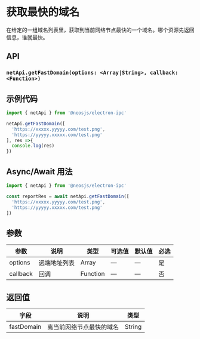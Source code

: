 # 获取最快的域名

在给定的一组域名列表里，获取到当前网络节点最快的一个域名。哪个资源先返回信息，谁就最快。

## API
### `netApi.getFastDomain(options: <Array|String>, callback: <Function>)`
### 

## 示例代码
```js
import { netApi } from '@neosjs/electron-ipc'

netApi.getFastDomain([
  'https://xxxxx.yyyyy.com/test.png',
  'https://yyyyy.xxxxx.com/test.png'
], res =>{
  console.log(res)
})
```

## Async/Await 用法

```js
import { netApi } from '@neosjs/electron-ipc'

const reportRes = await netApi.getFastDomain([
  'https://xxxxx.yyyyy.com/test.png',
  'https://yyyyy.xxxxx.com/test.png'
])
```
## 参数

| 参数 | 说明    | 类型   | 可选值 | 默认值 |必选 |
| ---- | ------- | ------ | ------ | ------ | ------ |
| options | 远端地址列表 | Array | —      | —      | 是      |
| callback | 回调 | Function | —      | —      | 否      |

## 返回值
| 字段 | 说明    | 类型   | 
| ---- | ------- | ------ | 
| fastDomain | 离当前网络节点最快的域名 | String |
